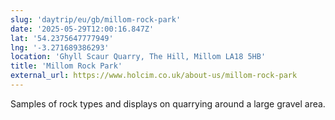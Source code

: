```yaml
---
slug: 'daytrip/eu/gb/millom-rock-park'
date: '2025-05-29T12:00:16.847Z'
lat: '54.2375647777949'
lng: '-3.271689386293'
location: 'Ghyll Scaur Quarry, The Hill, Millom LA18 5HB'
title: 'Millom Rock Park'
external_url: https://www.holcim.co.uk/about-us/millom-rock-park
---
```

Samples of rock types and displays on quarrying around a large gravel area. 
